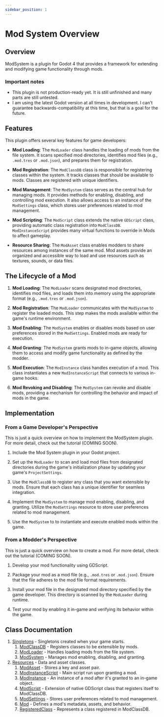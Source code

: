 ```yaml
---
sidebar_position: 1
---
```


# Mod System Overview

## Overview

ModSystem is a plugin for Godot 4 that provides a framework for extending and modifying game functionality through mods.

### Important notes

- This plugin is not production-ready yet. It is still unfinished and many parts are still untested.
- I am using the latest Godot version at all times in development. I can't guarantee backwards-compatibility at this time, but that is a goal for the future.

## Features

This plugin offers several key features for game developers:

- **Mod Loading**: The `ModLoader` class handles the loading of mods from the file system. It scans specified mod directories, identifies mod files (e.g., `.mod.tres` or `.mod.json`), and prepares them for registration.

- **Mod Registration**: The `ModClassDB` class is responsible for registering classes within the system. It tracks classes that should be available to mods. Classes are registered with unique identifiers.

- **Mod Management**: The `ModSystem` class serves as the central hub for managing mods. It provides methods for enabling, disabling, and controlling mod execution. It also allows access to an instance of the `ModSettings` class, which stores user preferences related to mod management.

- **Mod Scripting**: The `ModScript` class extends the native `GDScript` class, providing automatic class registration into `ModClassDB`. `ModInstanceScript` provides many virtual functions to override in Mods to affect gameplay.

- **Resource Sharing**: The `ModAsset` class enables modders to share resources among instances of the same mod. Mod assets provide an organized and accessible way to load and use resources such as textures, sounds, or data files.


## The Lifecycle of a Mod

1. **Mod Loading**: The `ModLoader` scans designated mod directories, identifies mod files, and loads them into memory using the appropriate format (e.g., `.mod.tres` or `.mod.json`).

2. **Mod Registration**: The `ModLoader` communicates with the `ModSystem` to register the loaded mods. This step makes the mods available within the game's runtime environment.

3. **Mod Enabling**: The `ModSystem` enables or disables mods based on user preferences stored in the `ModSettings`. Enabled mods are ready for execution.

4. **Mod Granting**: The `ModSystem` grants mods to in-game objects, allowing them to access and modify game functionality as defined by the modder.

5. **Mod Execution**: The `ModInstance` class handles execution of a mod. This class instantiates a new `ModInstanceScript` that connects to various in-game hooks.

6. **Mod Revoking and Disabling**: The `ModSystem` can revoke and disable mods, providing a mechanism for controlling the behavior and impact of mods in the game.


## Implementation

### From a Game Developer's Perspective

This is just a quick overview on how to implement the ModSystem plugin. For more detail, check out the tutorial (COMING SOON).

1. Include the Mod System plugin in your Godot project.

2. Set up the `ModLoader` to scan and load mod files from designated directories during the game's initialization phase by updating your game's `ProjectSettings`.

3. Use the `ModClassDB` to register any class that you want extensible by mods. Ensure that each class has a unique identifier for seamless integration.

4. Implement the `ModSystem` to manage mod enabling, disabling, and granting. Utilize the `ModSettings` resource to store user preferences related to mod management.

5. Use the `ModSystem` to to instantiate and execute enabled mods within the game.

### From a Modder's Perspective

This is just a quick overview on how to create a mod. For more detail, check out the tutorial (COMING SOON).

1. Develop your mod functionality using GDScript.

2. Package your mod as a mod file (e.g., `.mod.tres` or `.mod.json`). Ensure that the file adheres to the mod file format requirements.

3. Install your mod file in the designated mod directory specified by the game developer. This directory is scanned by the `ModLoader` during runtime.

4. Test your mod by enabling it in-game and verifying its behavior within the game.



## Class Documentation

1. [Singletons](/docs/api/singletons) -  Singletons created when your game starts.
	1. [ModClassDB](/docs/api/singletons/mod-class-db) - Registers classes to be extensible by mods.
	2. [ModLoader](/docs/api/singletons/mod-loader) - Handles loading mods from the file system.
	3. [ModSystem](/docs/api/singletons/mod-system) - Manages mod enabling, disabling, and granting.
2. [Resources](/docs/api/resources/) - Data and asset classes.
	1. [ModAsset](/docs/api/resources/mod_asset) - Stores a key and asset pair.
	2. [ModInstanceScript](/docs/api/resources/mod_instance_script) - Main script run upon granting a mod.
	3. [ModInstance](/docs/api/resources/mod_instance) - An instance of a mod after it's granted to an in-game object.
	4. [ModScript](/docs/api/resources/mod_script) - Extension of native GDScript class that registers itself to ModClassDB.
	5. [ModSettings](/docs/api/resources/mod_settings) - Stores user preferences related to mod management.
	6. [Mod](/docs/api/resources/mod) - Defines a mod's metadata, assets, and behavior.
	7. [RegisteredClass](/docs/api/resources/registered_class) - Represents a class registered in ModClassDB.
